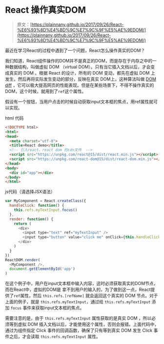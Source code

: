 # React 操作真实DOM

> 原文：[https://plainnany.github.io/2017/09/26/React-%E6%93%8D%E4%BD%9C%E7%9C%9F%E5%AE%9EDOM/](https://plainnany.github.io/2017/09/26/React-%E6%93%8D%E4%BD%9C%E7%9C%9F%E5%AE%9EDOM/)

最近在学习React的过程中遇到了一个问题，React怎么操作真实的DOM？

我们知道，React组件操作的DOM并不是真正的DOM，而是存在于内存之中的一种数据结构，叫做虚拟 DOM （virtual DOM）。只有当它插入文档以后，才会变成真实的 DOM 。根据 React 的设计，所有的 DOM 变动，都先在虚拟 DOM 上发生，然后再将实际发生变动的部分，反映在真实 DOM上，这种算法叫做 [DOM diff](https://calendar.perfplanet.com/2013/diff/) ，它可以极大提高网页的性能表现。但是在某些场景下，不得不操作真实的DOM，这个时候，就用到了`ref`这个属性。

假设有一个按钮，当用户点击的时候自动获取input文本框的焦点，用ref属性就可以实现。

html 代码

```html
<!DOCTYPE html>
<html>
<head>
  <meta charset="utf-8">
  <title>React demo</title>
  <!-- 引入react、react dom 的cdn文件  -->
  <script src="https://unpkg.com/react@15/dist/react.min.js"></script>
  <script src="https://unpkg.com/react-dom@15/dist/react-dom.min.js"></script>
</head>
<body>
  <div id="app"></div>
</body>
</html>
```

js代码（请选择JSX语法）

```javascript
var MyComponent = React.createClass({
  handleClick: function() {
    this.refs.myTextInput.focus()
  },
  render: function() {
    return (
      <div>
        <input type="text" ref="myTextInput" />
        <input type="button" value="click me" onClick={this.handleClick} />
      </div>
    )
  }
})
ReactDOM.render(
  <MyComponent />,
  document.getElementById('app')
)
```

在这个例子中，用户在input文本框中输入内容，这时必须获取真实的DOM节点，而在React中，虚拟的DOM是 拿不到用户的输入的，为了做到这一点，React提供了`ref`属性，然后 `this.refs.[refName]` 就会返回这个真实的 DOM 节点。对于上面的例子，就是 `this.refs.myTextInput`，通过给 `this.refs.myTextInput` 添加 `focus` 事件来获取input文本框的焦点。

需要注意的是，由于 `this.refs.myTextInput` 属性获取的是真实 DOM ，所以必须等到虚拟 DOM 插入文档以后，才能使用这个属性，否则会报错。上面代码中，通过为组件指定 Click 事件的回调函数，确保了只有等到真实 DOM 发生 Click 事件之后，才会读取 `this.refs.myTextInput` 属性。